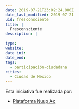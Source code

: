 ```yaml
---
date: 2019-07-21T23:02:24.000Z
date_last_modified: 2019-07-21
uid: fresconsciente
title: |
  Fresconsciente
description: |
  
type: 
website: 
date_ini: 
date_end: 
tags:
  - participación-ciudadana
cities: 
  - Ciudad de México
---
```


Esta iniciativa fue realizada por:

- [Plataforma Nuup Ac](/organizaciones/plataforma-nuup-ac)

